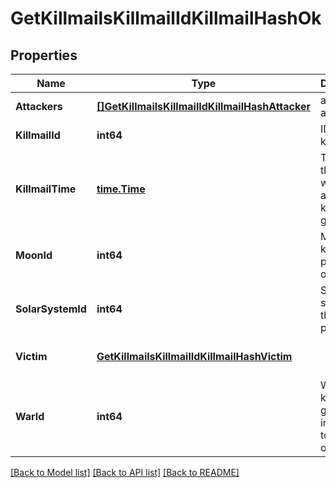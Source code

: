 # GetKillmailsKillmailIdKillmailHashOk

## Properties
Name | Type | Description | Notes
------------ | ------------- | ------------- | -------------
**Attackers** | [**[]GetKillmailsKillmailIdKillmailHashAttacker**](get_killmails_killmail_id_killmail_hash_attacker.md) | attackers array | [default to null]
**KillmailId** | **int64** | ID of the killmail | [default to null]
**KillmailTime** | [**time.Time**](time.Time.md) | Time that the victim was killed and the killmail generated  | [default to null]
**MoonId** | **int64** | Moon if the kill took place at one | [optional] [default to null]
**SolarSystemId** | **int64** | Solar system that the kill took place in  | [default to null]
**Victim** | [**GetKillmailsKillmailIdKillmailHashVictim**](get_killmails_killmail_id_killmail_hash_victim.md) |  | [optional] [default to null]
**WarId** | **int64** | War if the killmail is generated in relation to an official war  | [optional] [default to null]

[[Back to Model list]](../README.md#documentation-for-models) [[Back to API list]](../README.md#documentation-for-api-endpoints) [[Back to README]](../README.md)


